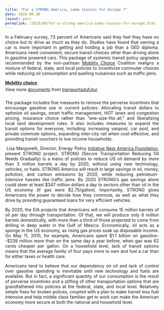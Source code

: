 ```yaml
---
title: "For a STRONG America, some lessons for Europe ?"
date: 2010-08-30
layout: post
permalink: /2010/08/for-a-strong-america-some-lessons-for-europe.html
---
```


<p style="text-align: justify">In a February survey, 73 percent of Americans said they feel they have no choice but to drive as much as they do. Studies have found that owning a car is more important in getting and holding a job than a GED diploma. Americans need convenient, secure transit choices other than driving alone in gasoline powered cars. This package of systemic transit policy upgrades recommended by the non-partisan <a href="http://www.mobilitychoice.org/">Mobility Choice</a> Coalition realigns a mixture of federal, state, and local policies to incentivize commuter choices while reducing oil consumption and quelling nuisances such as traffic jams.</p> <p style="text-align: justify"> </p>  <!--more-->   <div id="__ss_5086983" style="width: 477px"><strong style="margin: 12px 0 4px"><a href="http://www.slideshare.net/transportsdufutur/mobility-choice" title="Mobility choice">Mobility choice</a></strong>        <div style="padding: 5px 0 12px">View more <a href="http://www.slideshare.net/">documents</a> from <a href="http://www.slideshare.net/transportsdufutur">transportsdufutur</a>.</div> </div> <p style="text-align: justify">The package includes five measures to remove the perverse incentives that encourage gasoline use in current policies: Allocating transit dollars to optimize oil savings, smart traffic management, HOT lanes and congestion pricing, insurance choice rather than “one-size-fits-all,” and liberalizing local land development rules. It also includes measures to expand the transit options for everyone, including: increasing vanpool, car pool, and private commute options, expanding inter-city rail when cost-effective, and providing transit vouchers to low income households.</p> <p>            </p> <p style="text-align: justify"> Lisa Margonelli, Director, Energy Policy <a href="http://www.newamerica.net/publications/policy/strong_america_2020">Initiative New America Foundation</a>, present STRONG project. STRONG (Secure Transportation Reducing Oil Needs Gradually) is a menu of policies to reduce US oil demand by more than 3 million barrels a day by 2020, without using new technology, vehicles, or fuels. STRONG America will result in large savings in oil, money, pollution, and carbon emissions by 2020, while reducing petroleum-intensive hassles like traffic jams. By 2020 STRONG’s gas savings alone could steer at least $347 million dollars a day to sectors other than oil in the US economy (if gas were $2.75/gallon). Importantly, STRONG gives Americans the power to decide how they commute, as well as what they drive by providing guaranteed loans for very efficient vehicles.  </p> <p style="text-align: justify">By 2020, the EIA projects that Americans will consume 15 million barrels of oil per day through transportation. Of that, we will produce only 6 million barrels domestically, with more than a third of those projected to come from drilling in deep water in the Gulf of Mexico. Economically, oil acts as a sponge in the US economy, as rising gas prices soak up disposable income. On May 11, 2010, for example, Americans spent $1.1 billion on gasoline--$239 million more than on the same day a year before, when gas was 62 cents cheaper per gallon. On a household level, lack of transit options means that the average family of four pays more to own and fuel a car than for either taxes or health care.</p> <p style="text-align: justify">Americans tend to believe that our dependency on oil and lack of control over gasoline spending is inevitable until new technology and fuels are available. But in fact, a significant quantity of our consumption is the result of perverse incentives and a stifling of other transportation options that are grandfathered into policies at the federal, state, and local level. Relatively simple fixes for broken polices, coupled with a plan to make transit less fuel intensive and help middle class families get to work can make the American economy more secure at both the national and household level.  </p>
